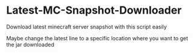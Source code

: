 # Latest-MC-Snapshot-Downloader
Download latest minecraft server snapshot with this script easily

Maybe change the latest line to a specific location where you want to get the jar downloaded
